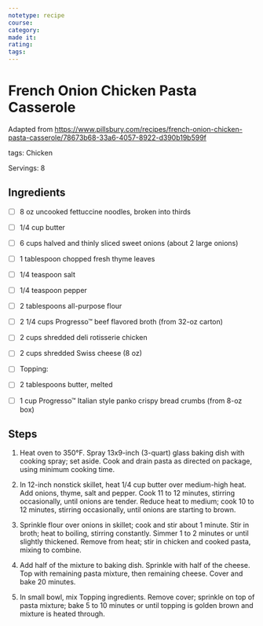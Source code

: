 ```yaml
---
notetype: recipe
course:
category:
made it:
rating:
tags:
---
```

# French Onion Chicken Pasta Casserole

Adapted from https://www.pillsbury.com/recipes/french-onion-chicken-pasta-casserole/78673b68-33a6-4057-8922-d390b19b599f

tags: Chicken

Servings: 8

## Ingredients
- [ ] 8 oz uncooked fettuccine noodles, broken into thirds- [ ] 1/4 cup butter- [ ] 6 cups halved and thinly sliced sweet onions (about 2 large onions)- [ ] 1 tablespoon chopped fresh thyme leaves- [ ] 1/4 teaspoon salt- [ ] 1/4 teaspoon pepper- [ ] 2 tablespoons all-purpose flour- [ ] 2 1/4 cups Progresso™ beef flavored broth (from 32-oz carton)- [ ] 2 cups shredded deli rotisserie chicken- [ ] 2 cups shredded Swiss cheese (8 oz)- [ ] Topping:- [ ] 2 tablespoons butter, melted- [ ] 1 cup Progresso™ Italian style panko crispy bread crumbs (from 8-oz box)

## Steps
1) Heat oven to 350°F. Spray 13x9-inch (3-quart) glass baking dish with cooking spray; set aside. Cook and drain pasta as directed on package, using minimum cooking time.

2) In 12-inch nonstick skillet, heat 1/4 cup butter over medium-high heat. Add onions, thyme, salt and pepper. Cook 11 to 12 minutes, stirring occasionally, until onions are tender. Reduce heat to medium; cook 10 to 12 minutes, stirring occasionally, until onions are starting to brown.

3) Sprinkle flour over onions in skillet; cook and stir about 1 minute. Stir in broth; heat to boiling, stirring constantly. Simmer 1 to 2 minutes or until slightly thickened. Remove from heat; stir in chicken and cooked pasta, mixing to combine.

4) Add half of the mixture to baking dish. Sprinkle with half of the cheese. Top with remaining pasta mixture, then remaining cheese. Cover and bake 20 minutes.

5) In small bowl, mix Topping ingredients. Remove cover; sprinkle on top of pasta mixture; bake 5 to 10 minutes or until topping is golden brown and mixture is heated through.

